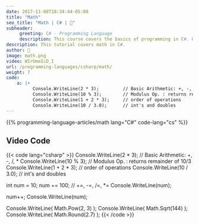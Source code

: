 ```yaml
---
date: 2017-11-08T18:34:44-05:00
title: "Math"
seo_title: "Math | C# | 🦒"
subheader:
     greeting: C# - Programming Language
     description: This course covers the basics of programming in C#. Work your way through the videos/articles and I'll teach you everything you need to know to start your programming journey!
description: This tutorial covers math in C#.
author: 🦒
image: math.png
video: WIrUmeIcD_I
url: /programming-languages/csharp/math/
weight: 7
code:
    a: |+
          Console.WriteLine(2 * 3);         // Basic Arithmetic: +, -, /, *
          Console.WriteLine(10 % 3);        // Modulus Op. : returns remainder of 10/3
          Console.WriteLine(1 + 2 * 3);     // order of operations
          Console.WriteLine(10 / 3.0);      // int's and doubles
---
```


{{% programming-language-articles/math lang="C#" code-lang="cs" %}}

## Video Code

{{< code lang="csharp" >}}
Console.WriteLine(2 * 3);         // Basic Arithmetic: +, -, /, *
Console.WriteLine(10 % 3);        // Modulus Op. : returns remainder of 10/3
Console.WriteLine(1 + 2 * 3);     // order of operations
Console.WriteLine(10 / 3.0);      // int's and doubles


int num = 10;
num += 100; // +=, -=, /=, *=
Console.WriteLine(num);

num++;
Console.WriteLine(num);

Console.WriteLine( Math.Pow(2, 3) );
Console.WriteLine( Math.Sqrt(144) );
Console.WriteLine( Math.Round(2.7) );
{{< /code >}}